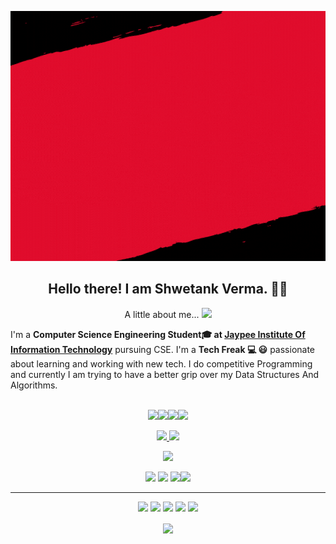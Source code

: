 <p align="center">
<img  width="800" height="400" src="https://github.com/shwetankverma13/shwetankverma13/blob/main/shwetank.gif">
</p>
<h2 align="center">Hello there! I am Shwetank Verma. 👋🤓</h2>
<p align="center">
  A little about me...  <img src="https://media.giphy.com/media/VgCDAzcKvsR6OM0uWg/giphy.gif" width="50"> 
  
I'm a **Computer Science Engineering Student🎓 at [Jaypee Institute Of Information Technology](https://https://www.jiit.ac.in)** pursuing CSE. I'm a **Tech Freak 💻 😃** passionate about learning and working with new tech. I do competitive Programming and currently I am trying to have a better grip over my Data Structures And Algorithms. <br/><br/>


<p align="center"><a href="https://www.linkedin.com/in/shwetank-verma-062107188/"><img src="https://img.shields.io/badge/linkedin-%230077B5.svg?&style=for-the-badge&logo=linkedin&logoColor=white" height=25></a><a href="https://github.com/shwetankverma13"><img src="http://img.shields.io/badge/-Github-black?style=flat-square&logo=github" height=25></a><a href="https://codeforces.com/profile/coder_terror"><img src="https://img.shields.io/badge/Codeforces-blue?&style=for-the-badge&logo=Codeforces&logoColor=white" height=25></a><a href="https://www.codechef.com/users/shwetank_verma"><img src="https://img.shields.io/badge/Codechef-brown?&style=for-the-badge&logo=Codechef&logoColor=white" height=25></a>
</p>

<p align=center>
  <a href="https://github.com/shwetankverma13">
    <img src="https://badges.pufler.dev/visits/shwetankverma13/shwetankverma13?style=flat-square&color=black&logo=github">
  </a>
  <a href="https://github.com/shwetankverma13?tab=repositories">
    <img src="https://badges.pufler.dev/repos/shwetankverma13?style=flat-square&color=black&logo=github">
  </a>
</p>
<p align="center">
<a href="https://github.com/shwetankverma13"><img src="https://img.shields.io/github/followers/shwetankverma13?style=social"></a>
</p>
<p align="center">
 <img src="https://img.shields.io/badge/Competitive Programming-cyan"> <img src="https://img.shields.io/badge/Data Structures And Algorithms-black"> <img src="https://img.shields.io/badge/Deep Learning-red"><img src="https://img.shields.io/badge/Natural Language Processing-yellow">  
</p>
<hr>
<p align="center">
<img src="https://img.shields.io/badge/JAVA%20-%23E34F26.svg?&style=for-the-badge&logo=JAVA&logoColor=white"/> <img src="https://img.shields.io/badge/python%20-%2314354C.svg?&style=for-the-badge&logo=python&logoColor=white"/> <img src="https://img.shields.io/badge/c++%20-%2300599C.svg?&style=for-the-badge&logo=c%2B%2B&ogoColor=white"/> <img src="https://img.shields.io/badge/git%20-%23F05033.svg?&style=for-the-badge&logo=git&logoColor=white"/> <img src="https://img.shields.io/badge/github%20-%23121011.svg?&style=for-the-badge&logo=github&logoColor=white"/>
</p>

<p align=center>  
  <img align=center src="https://github-readme-stats.vercel.app/api?username=shwetankverma13&show_icons=true&theme=radical">
</p>






